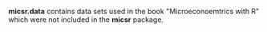 **micsr.data** contains data sets used in the book "Microeconoemtrics
with R" which were not included in the **micsr** package.

